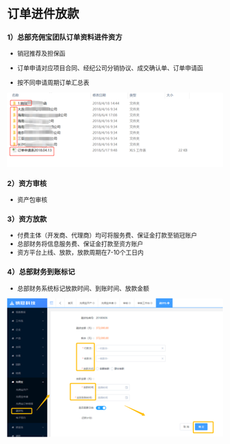 # 订单进件放款

### 1）总部充佣宝团队订单资料进件资方

* 销冠推荐及担保函
* 订单申请对应项目合同、经纪公司分销协议、成交确认单、订单申请函

* 按不同申请周期订单汇总表

![](/assets/import.png渐渐2)

### 2）资方审核

* 资产包审核

### 3）资方放款

* 付费主体（开发商、代理商）均可将服务费、保证金打款至销冠账户
* 总部财务将信息服务费、保证金打款至资方账户
* 资方平台上线、放款，放款周期在7-10个工日内

### 4）总部财务到账标记

* 总部财务系统标记放款时间、到账时间、放款金额

![](/assets/import.png标记)

